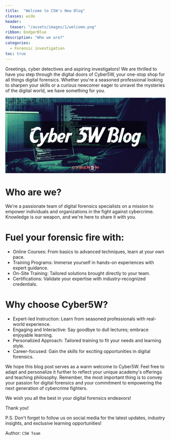 ```yaml
---
title:  "Welcome to C5W's New Blog"
classes: wide
header:
  teaser: "/assets/images/1/welcome.png"
ribbon: DodgerBlue
description: "Who we are?"
categories: 
  - Forensic investigation
toc: true
---
```

Greetings, cyber detectives and aspiring investigators! We are thrilled to have you step through the digital doors of Cyber5W, your one-stop shop for all things digital forensics. Whether you're a seasoned professional looking to sharpen your skills or a curious newcomer eager to unravel the mysteries of the digital world, we have something for you.

![welcome](/assets/images/1/C5W_Blog_Welcome.png)

# Who are we?
We're a passionate team of digital forensics specialists on a mission to empower individuals and organizations in the fight against cybercrime. Knowledge is our weapon, and we're here to share it with you.

# Fuel your forensic fire with:
- Online Courses: From basics to advanced techniques, learn at your own pace.
- Training Programs: Immerse yourself in hands-on experiences with expert guidance.
- On-Site Training: Tailored solutions brought directly to your team.
- Certifications: Validate your expertise with industry-recognized credentials.

# Why choose Cyber5W?
- Expert-led Instruction: Learn from seasoned professionals with real-world experience.
- Engaging and Interactive: Say goodbye to dull lectures; embrace enjoyable learning.
- Personalized Approach: Tailored training to fit your needs and learning style.
- Career-focused: Gain the skills for exciting opportunities in digital forensics.

We hope this blog post serves as a warm welcome to Cyber5W. Feel free to adapt and personalize it further to reflect your unique academy's offerings and teaching philosophy. Remember, the most important thing is to convey your passion for digital forensics and your commitment to empowering the next generation of cybercrime fighters.

We wish you all the best in your digital forensics endeavors!

Thank you!

P.S. Don't forget to follow us on social media for the latest updates, industry insights, and exclusive learning opportunities!

Author: `C5W Team`
